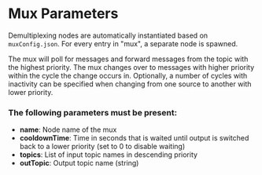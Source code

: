 # Mux Parameters

Demultiplexing nodes are automatically instantiated based on `muxConfig.json`. For every entry in "mux", a separate node is spawned.

The mux will poll for messages and forward messages from the topic with the highest priority. The mux changes over to messages with higher priority within the cycle the change occurs in. Optionally, a number of cycles with inactivity can be specified when changing from one source to another with lower priority.

### The following parameters must be present:

- **name**: Node name of the mux
- **cooldownTime**: Time in seconds that is waited until output is switched back to a lower priority (set to 0 to disable waiting)
- **topics**: List of input topic names in descending priority
- **outTopic**: Output topic name (string)